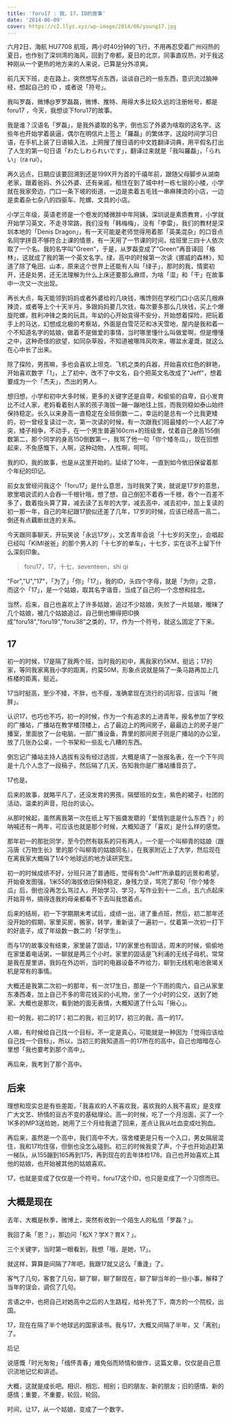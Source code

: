 ```yaml
---
title: 'foru17 : 我，17，ID的故事'
date: '2014-06-09'
cover: https://c2.llyz.xyz/wp-image/2014/06/young17.jpg
---
```


六月2日，海航 HU7708 航班，两小时40分钟的飞行，不用再忍受着广州闷热的夏日，也作别了深圳湾的海风，回到了帝都，夏日的北京，同事直叹热，对于我这种刚从一个更热的地方来的人来说，已算是分外凉爽。

前几天下班，走在路上，突然想写点东西，谈谈自己的一些东西，意识流过脑神经，想起自己的 ID ，或者说「符号」。

我叫罗磊，微博@罗罗磊磊，微博、推特、用得大多比较久远的注册帐号，都是foru17 ，今天，我想谈下foru17的故事。

我是谁？汉语名「罗磊」，是我外婆取的名字，倒也忘了外婆为啥取的这名字。这些年也开始学着装逼，偶尔在明信片上签上「羅磊」的繁体字，这段时间学习日语，在手机上装了日语输入法，上网搜了搜日语的中文姓翻译词典，用平假名打出了人生的第一句日语「わたしわられいです」，翻译过来就是「我叫羅磊」，「られい」（ra rui）。

再久远点，日期应该要回溯到还是199X开为首的千禧年前，跟随父母脚步从湖南老家，跟着爸妈、外公外婆、还有亲戚，租住在到了城中村一栋七层的小楼，小学就在我家旁边，门口一条下坡的街道，一边是卖着五毛钱一串麻辣烫的小店，一边是卖着杂七杂八的四驱车、陀螺、文具的小店。

小学三年级，英语老师是一个卷发的矮微胖中年阿姨，深圳说是素质教育，小学就开始学习英文，不走寻常路，我们没有「韩梅梅」，没有「李雷」，我们的教材是深圳本地的「Denis Dragon」，有一天可能是老师觉得用着那「英美混杂」的口音点名同学拼音不够符合上课的情景，有一天用了一节课的时间，给班里三四十人依次取了一个名。我的名字叫"Green"，于是，从罗磊变成了"Green"再音译回「格林」，这就成了我的第一个英文名字。绿，高中的时候第一次读《挪威的森林》，知道了除了龟田、山本，原来这个世界上还能有人叫「绿子」，那时的我，情窦初开，还是处男，还无法理解为什么上床还要那么麻烦，为啥「湿」和「干」在故事中一次又一次出现。

再长大点，每天能领到妈妈或者外婆给的几块钱，嘴馋则在学校门口小店买几根麻辣烫，或者等上个十天半月，多跟妈妈要几次钱，每次要多那么几块钱，买上个爆旋陀螺，胜利冲锋之类的玩具。年幼的心开始变得不安分，开始想着探险，把玩着手上的马达，幻想成北极的考察站，外面是白雪茫茫和冰天雪地，屋内是我和着一个不知道名字的姑娘，做着不是做爱的事情，当时哪里懂什么叫做爱啊，但是懵懂之中，这种奇怪的欲望，如同杂草般，不知道被哪阵风吹来，哪盆水灌溉，就这么在心中长了出来。

除了探险，男孩嘛，多也会喜欢上坦克、飞机之类的兵器，开始喜欢红色的鲜艳，开始喜欢数字「1」，上了初中，改不了中文名，自个把英文名改成了"Jeff"，想着要成为一个「杰夫」，杰出的男人。

想归想，小学和初中大多时候，更多的关键字还是自卑，和偷偷的自卑，自小发育比不过人家，老妈看着别人家的孩子海拔一蹦一蹦地往上拔，而我则稳如泰山始终保持稳定。长久以来身高一直稳定在全班倒数一二，幸运的是总有一个比我更矮的，初一曾经复读过一次，第一次读的时候，有一次跟我们班最矮的一个人起了冲突，矮子相争，不动手，在一个男生普遍160cm+的班级里，仗着自己身高155倒数第二，那个同学的身高150倒数第一，我骂了他一句「你个矮冬瓜」，现在回想起来，不免感慨下，人啊，这种动物，人性啊，呵呵。

我的ID，我的故事，也是从这里开始的。延续了10年，一直到如今依旧保留着那个年纪的印记。

前女友曾经问我这个「foru17」是什么意思，当时我笑了笑，就说是17岁的意思，歌里唱说谎的人会吞一千根针哦，想了想，自己倒犯不着吞一千根，吞个一百差不多了，数着指头算了算，减去读了五年的大学，减去高中，减去初中，加上复读的初一那一年，自己的年纪跟17貌似还差了几年，17岁的时候，应该已经高一高二，倒还有点藕断丝连的关系。

今天跟同事聊天，开玩笑说「永远17岁」，文艺青年会说「十七岁的天空」，会唱起已经叫「KIMI爸爸」的那个男人的「十七岁的单车」，十七岁，实在谈不上留下什么深刻印象。

> foru17，17，十七，seventeen，shi qi

"For","U","17"，「为了」「你」「17」，我的ID，头四个字母，就是「为你」之意，而这个「17」，是一个姑娘，取其名字谐音，当成了自己的一个念想和挂念。

当然，后来，自己也喜欢上了许多姑娘，追过不少姑娘，失败了一片姑娘，暧昧了几个姑娘，被几个姑娘追过，自己倒也懒得把ID换成"foru18","foru19","foru38"之类的，17，作为一个符号，就这么固定了下来。

## 17

初一的时候，17是隔了我两个班，当时我的初中，离我家约5KM，挺远；17的家，等同我家离我小学的距离，约莫50M，形象点说就是隔了一条马路再加上几栋楼的距离，挺近。

17当时挺高，至少不矮，不胖，也不瘦，准确拿现在流行的词形容，应该叫「微胖」。

认识17，也巧也不巧，初一的时候，作为一个有追求的上进青年，报名参加了学校的广播站，广播站在教学楼顶楼上，占了最边上的两间房子，最最边上的房子是广播室，里面放了一台电脑，一部广播设备，靠里的那间房子则是广播站的办公室，放了几张办公桌，一个书架和一些乱七八糟的东西。

倒忘记广播站主持人选拔有没有经过选拔，大概是填了一张报名表，在一个下午同是十几个人念了一段稿子，然后隔了几天，告知我你是广播站播音员了。

17也是。

后来的故事，就略平凡了，还没发育的男孩，隔壁班的女生，紫色的裙子，社团的活动，温柔的声音，阳台的谈心。

从那时候起，虽然离我第一次在纸上写下振聋发聩的「爱情到底是什么东西？」的呐喊还有一两年，可应该也就是那个时候，大概知道了「喜欢」是什么样的感觉。

那年初一的那批同学，至今仍然有联系的只有两人，一个是一个叫柳青的姑娘（跟冯唐《万物生长》里的那个叫柳青的姑娘同名），在我家附近上了大学，然后现在在离我家大概隔了1/4个地球远的地方读研究生。

初一的时候成绩不好，分班只进了普通班，觉得有负"Jeff"所承载的远景和希望，开始奋发图强，1米55的海拔依旧保持稳定，身残力坚，骂完了那句「你个矮冬瓜」后，倒也没再怎么骂过人，开始学习、学习，写作业到十一二点，五六点起床开始背书，搞得连我的母亲都看不下去叫我悠着点。

后来的结局，初一下学期期末考试后，成绩一出，进了重点班，然后，初二那年还没开始的假期，家里买房，搬家，转学，重新读了一遍初一，仗着第一次初一打下的好底子，成了年级数一数二的「好学生」。

而与17的故事没有结束，家里装了固话，17的家里也有固话，周末的时候，偷偷地在家堡着电话粥，一聊就是两三个小时。家里的固话是飞利浦的无线子母机，常常是我在屋里讲，我妈在外边听，当时的电器设备不咋给力，聊到无线机电池衰竭关机是常有的事情。

大概还是我第二次初一的那年，有一次17生日，那是一个下雨的周六，自己从家里东凑西凑，加上自己不多的零花钱买的小礼物，坐了一个小时的公交，送到了她家。大概也是那次，看到她的面无表情，大概知道了什么叫「揪心」。

初一的我，初二的17；初二的我，初三的17，初三的我，高一的17。

人嘛，有时候给自己找一个目标，不一定是真心，可能就是一种因为「觉得应该给自己找一个目标」，所以，当初三的我知道高一的17所在的高中，自己也暗暗在心里想「我也要考到那个高中」。

再后来，我考到了那个高中。

## 后来

理想和现实总是有些差距，「我喜欢的人不喜欢我，喜欢我的人我不喜欢」是支撑广大文艺、矫情的亘古不变的基础理论。高一的时候，吃了一个月泡面，买了一个1K多的MP3送给她，她用了三个月给我退了回来，差点让我从吐血变成吐狗血。

再后来，虽然是一个高中，我们高中不大，宿舍楼更是只有一个入口，男女隔层混住，我和17均住宿，但倒也没怎么碰到。初三的时候我变了声，个子也开始追赶第一梯队，从155蹦到165再到175，再到现在的去年体检178，自己也开始喜欢上其他的姑娘，也开始被其他的姑娘喜欢。

17，也就是变成了仅仅是一个符号。foru17这个ID，也只是变成了一个习惯而已。

## 大概是现在

去年，大概是秋季，微博上，突然有收到一个陌生人的私信「罗磊？」。

我回了条「恩？」，那边问「松X？学X？育X？」。

三个关键字，当时第一眼看到，我想「哦，是她，17」。

就这样，算算是间隔了7年吧，我跟17就又这么「重逢」了。

客气了几句，客套了几句，聊了聊，聊了聊现在，聊了聊当年的一些小事，解释了当年的误会，调侃了几句。

言语之中，也把自己对她高中之后的人生路程，给补充了下，南方的一个院校，出国。

17，现在在隔了半个地球远的国家读书。我与17，大概又间隔了半年，又「离别」了。

后记

说感慨「时光匆匆」「缅怀青春」难免俗而矫情和做作，这篇文章，仅仅是自己意识流地记忆和讲述。

大概，这就是成长吧。相识、相忘、相别；旧的朋友、新的朋友；旧的感情、新的感情；重要，不重要，轮回，轮回。

时间，让17，从一个姑娘，变成了一个数字。
